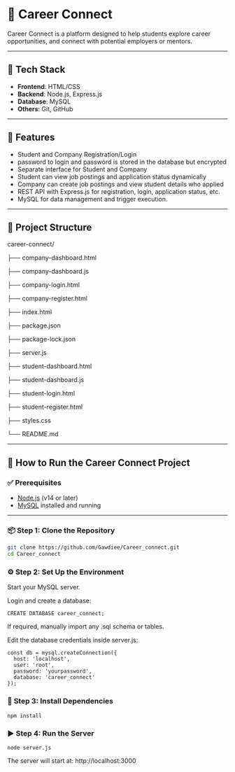 # 🚀 Career Connect

Career Connect is a platform designed to help students explore career opportunities, and connect with potential employers or mentors.

---

## 🔧 Tech Stack

- **Frontend**: HTML/CSS
- **Backend**: Node.js, Express.js
- **Database**: MySQL
- **Others**: Git, GitHub

---

## 🌟 Features

- Student and Company Registration/Login
- password to login and password is stored in the database but encrypted
- Separate interface for Student and Company 
- Student can view job postings and application status dynamically 
- Company can create job postings and view student details who applied
- REST API with Express.js for registration, login, application status, etc.
- MySQL for data management and trigger execution.
  
---

## 📁 Project Structure

career-connect/

├── company-dashboard.html

├── company-dashboard.js

├── company-login.html

├── company-register.html

├── index.html

├── package.json

├── package-lock.json

├── server.js

├── student-dashboard.html

├── student-dashboard.js

├── student-login.html

├── student-register.html

├── styles.css

└── README.md





---

## 🚀 How to Run the Career Connect Project

### ✅ Prerequisites

- [Node.js](https://nodejs.org/) (v14 or later)
- [MySQL](https://www.mysql.com/) installed and running

---

### 📦 Step 1: Clone the Repository

```bash
git clone https://github.com/Gawdiee/Career_connect.git
cd Career_connect
```

### ⚙️ **Step 2: Set Up the Environment**

Start your MySQL server.

Login and create a database:
```
CREATE DATABASE career_connect;
```

If required, manually import any .sql schema or tables.

Edit the database credentials inside server.js:
```
const db = mysql.createConnection({
  host: 'localhost',
  user: 'root',
  password: 'yourpassword',
  database: 'career_connect'
});
```

### 📁 **Step 3: Install Dependencies**
```
npm install
```
### ▶️ **Step 4: Run the Server**
```
node server.js
```

The server will start at: http://localhost:3000
